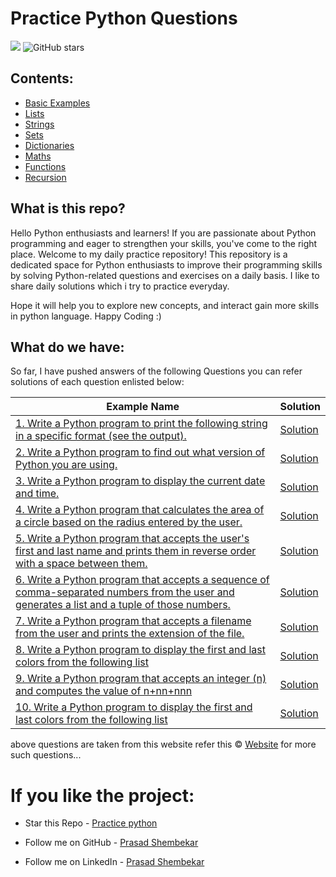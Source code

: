 # Practice Python Questions 
![](https://img.shields.io/badge/Python-14354C?style=for-the-badge&logo=python&logoColor=white)
![GitHub stars](https://img.shields.io/github/stars/prasad-shembekar/practice-python?style=social) 

## Contents:
- [Basic Examples](#Basic-Examples) 
- [Lists ](#Lists)
- [Strings](#Strings)
- [Sets](#Sets)
- [Dictionaries](#Dictionaries)
- [Maths](#Maths)
- [Functions](#Functions)
- [Recursion](#Recursion)

## What is this repo?
Hello Python enthusiasts and learners! If you are passionate about Python programming and eager to strengthen your skills, you've come to the right place. Welcome to my daily practice repository! This repository is a dedicated space for Python enthusiasts to improve their programming skills by solving Python-related questions and exercises on a daily basis. I like to share daily solutions which i try to practice everyday. 

Hope it will help you to explore new concepts, and interact gain more skills in python language. Happy Coding :)


## What do we have:
So far, I have pushed answers of the following Questions you can refer solutions of each question enlisted below:


| Example Name | Solution |
|--|--|
| [1. Write a Python program to print the following string in a specific format (see the output).](https://github.com/prasad-shembekar/practice-python/blob/master/Basics/ex1.py) | [Solution](https://github.com/prasad-shembekar/practice-python/blob/master/Basics/ex1.py) |
| [2. Write a Python program to find out what version of Python you are using.](https://github.com/prasad-shembekar/practice-python/blob/master/Basics/ex2.py) | [Solution](https://github.com/prasad-shembekar/practice-python/blob/master/Basics/ex2.py) |
| [3. Write a Python program to display the current date and time.](https://github.com/prasad-shembekar/practice-python/blob/master/Basics/ex3.py) | [Solution](https://github.com/prasad-shembekar/practice-python/blob/master/Basics/ex3.py) |
| [4. Write a Python program that calculates the area of a circle based on the radius entered by the user. ](https://github.com/prasad-shembekar/practice-python/blob/master/Basics/ex4.py) | [Solution](https://github.com/prasad-shembekar/practice-python/blob/master/Basics/ex4.py) |
| [5. Write a Python program that accepts the user's first and last name and prints them in reverse order with a space between them. ](https://github.com/prasad-shembekar/practice-python/blob/master/Basics/ex5.py) | [Solution](https://github.com/prasad-shembekar/practice-python/blob/master/Basics/ex5.py) |
| [6. Write a Python program that accepts a sequence of comma-separated numbers from the user and generates a list and a tuple of those numbers. ](https://github.com/prasad-shembekar/practice-python/blob/master/Basics/ex6.py) | [Solution](https://github.com/prasad-shembekar/practice-python/blob/master/Basics/ex6.py) |
| [7. Write a Python program that accepts a filename from the user and prints the extension of the file. ](https://github.com/prasad-shembekar/practice-python/blob/master/Basics/ex7.py) | [Solution](https://github.com/prasad-shembekar/practice-python/blob/master/Basics/ex7.py) |
| [8. Write a Python program to display the first and last colors from the following list](https://github.com/prasad-shembekar/practice-python/blob/master/Basics/ex8.py) | [Solution](https://github.com/prasad-shembekar/practice-python/blob/master/Basics/ex8.py) |
| [9. Write a Python program that accepts an integer (n) and computes the value of n+nn+nnn](https://github.com/prasad-shembekar/practice-python/blob/master/Basics/ex9.py) | [Solution]() |
| [10. Write a Python program to display the first and last colors from the following list]() | [Solution]() |




 above questions are taken from this website refer this &copy; [Website](https://www.w3resource.com/python-exercises/) for more such questions...


# If you like the project:
- Star this Repo - [Practice python](https://github.com/prasad-shembekar/practice-python)

- Follow me on GitHub - [Prasad Shembekar](https://github.com/prasad-shembekar)

- Follow me on LinkedIn - [Prasad Shembekar](https://www.linkedin.com/in/prasadshembekar/)




 
